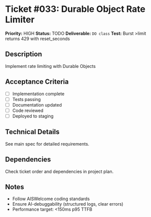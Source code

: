 # Ticket #033: Durable Object Rate Limiter

**Priority:** HIGH
**Status:** TODO
**Deliverable:** `DO class`
**Test:** Burst >limit returns 429 with reset_seconds

## Description
Implement rate limiting with Durable Objects

## Acceptance Criteria
- [ ] Implementation complete
- [ ] Tests passing
- [ ] Documentation updated
- [ ] Code reviewed
- [ ] Deployed to staging

## Technical Details
See main spec for detailed requirements.

## Dependencies
Check ticket order and dependencies in project plan.

## Notes
- Follow AISWelcome coding standards
- Ensure AI-debuggability (structured logs, clear errors)
- Performance target: <150ms p95 TTFB
